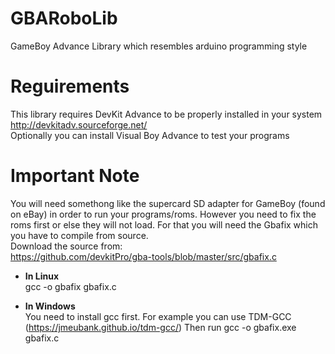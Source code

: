 # GBARoboLib
GameBoy Advance Library which resembles arduino programming style

# Reguirements
This library requires DevKit Advance to be properly installed in your system
http://devkitadv.sourceforge.net/ \
Optionally you can install Visual Boy Advance to test your programs

# Important Note
You will need somethong like the supercard SD adapter for GameBoy (found on eBay) in order to run your programs/roms. However you need to fix the roms first or else they will not load. For that you will need the Gbafix which you have to compile from source.\
Download the source from:\
https://github.com/devkitPro/gba-tools/blob/master/src/gbafix.c

* **In Linux**\
gcc -o gbafix gbafix.c

* **In Windows**\
You need to install gcc first. For example you can use TDM-GCC (https://jmeubank.github.io/tdm-gcc/)
Then run
gcc -o gbafix.exe gbafix.c
